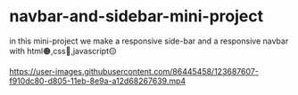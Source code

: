 # navbar-and-sidebar-mini-project
in this mini-project we make a responsive side-bar and a responsive navbar with html🟠,css🔵,javascript🟡


https://user-images.githubusercontent.com/86445458/123687607-f910dc80-d805-11eb-8e9a-a12d68267639.mp4

